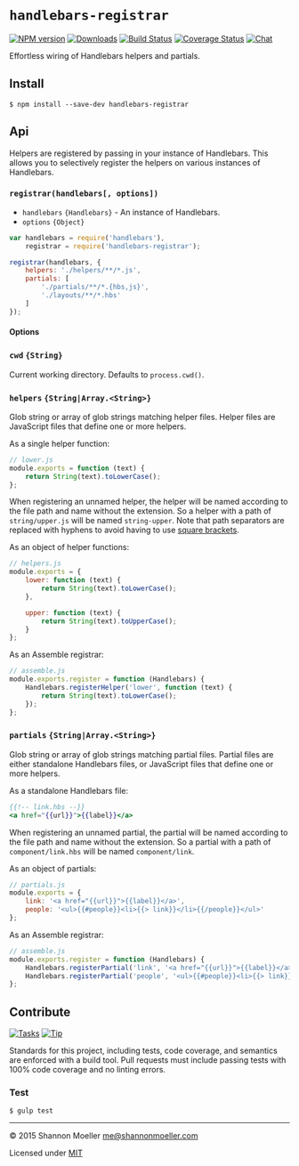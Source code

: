 # `handlebars-registrar`

[![NPM version][npm-img]][npm-url] [![Downloads][downloads-img]][npm-url] [![Build Status][travis-img]][travis-url] [![Coverage Status][coveralls-img]][coveralls-url] [![Chat][gitter-img]][gitter-url]

Effortless wiring of Handlebars helpers and partials.

## Install

    $ npm install --save-dev handlebars-registrar

## Api

Helpers are registered by passing in your instance of Handlebars. This allows
you to selectively register the helpers on various instances of Handlebars.

### `registrar(handlebars[, options])`

- `handlebars` `{Handlebars}` - An instance of Handlebars.
- `options` `{Object}`

```js
var handlebars = require('handlebars'),
    registrar = require('handlebars-registrar');

registrar(handlebars, {
	helpers: './helpers/**/*.js',
	partials: [
		'./partials/**/*.{hbs,js}',
		'./layouts/**/*.hbs'
	]
});
```

#### Options

### `cwd` `{String}`

Current working directory. Defaults to `process.cwd()`.

### `helpers` `{String|Array.<String>}`

Glob string or array of glob strings matching helper files. Helper files are JavaScript files that define one or more helpers.

As a single helper function:

```js
// lower.js
module.exports = function (text) {
    return String(text).toLowerCase();
};
```

When registering an unnamed helper, the helper will be named according to the file path and name without the extension. So a helper with a path of `string/upper.js` will be named `string-upper`. Note that path separators are replaced with hyphens to avoid having to use [square brackets](http://handlebarsjs.com/expressions.html#basic-blocks).

As an object of helper functions:

```js
// helpers.js
module.exports = {
    lower: function (text) {
        return String(text).toLowerCase();
    },

    upper: function (text) {
        return String(text).toUpperCase();
    }
};
```

As an Assemble registrar:

```js
// assemble.js
module.exports.register = function (Handlebars) {
    Handlebars.registerHelper('lower', function (text) {
        return String(text).toLowerCase();
    });
};
```

### `partials` `{String|Array.<String>}`

Glob string or array of glob strings matching partial files. Partial files are either standalone Handlebars files, or JavaScript files that define one or more helpers.

As a standalone Handlebars file:

```handlebars
{{!-- link.hbs --}}
<a href="{{url}}">{{label}}</a>
```

When registering an unnamed partial, the partial will be named according to the file path and name without the extension. So a partial with a path of `component/link.hbs` will be named `component/link`.

As an object of partials:

```js
// partials.js
module.exports = {
    link: '<a href="{{url}}">{{label}}</a>',
    people: '<ul>{{#people}}<li>{{> link}}</li>{{/people}}</ul>'
};
```

As an Assemble registrar:

```js
// assemble.js
module.exports.register = function (Handlebars) {
    Handlebars.registerPartial('link', '<a href="{{url}}">{{label}}</a>');
    Handlebars.registerPartial('people', '<ul>{{#people}}<li>{{> link}}</li>{{/people}}</ul>');
};
```

## Contribute

[![Tasks][waffle-img]][waffle-url] [![Tip][gittip-img]][gittip-url]

Standards for this project, including tests, code coverage, and semantics are enforced with a build tool. Pull requests must include passing tests with 100% code coverage and no linting errors.

### Test

    $ gulp test

----

© 2015 Shannon Moeller <me@shannonmoeller.com>

Licensed under [MIT](http://shannonmoeller.com/mit.txt)

[coveralls-img]: http://img.shields.io/coveralls/shannonmoeller/handlebars-registrar/master.svg?style=flat-square
[coveralls-url]: https://coveralls.io/r/shannonmoeller/handlebars-registrar
[downloads-img]: http://img.shields.io/npm/dm/handlebars-registrar.svg?style=flat-square
[gitter-img]:    http://img.shields.io/badge/gitter-join_chat-1dce73.svg?style=flat-square
[gitter-url]:    https://gitter.im/shannonmoeller/handlebars-registrar
[gittip-img]:    http://img.shields.io/gittip/shannonmoeller.svg?style=flat-square
[gittip-url]:    https://www.gittip.com/shannonmoeller
[npm-img]:       http://img.shields.io/npm/v/handlebars-registrar.svg?style=flat-square
[npm-url]:       https://npmjs.org/package/handlebars-registrar
[travis-img]:    http://img.shields.io/travis/shannonmoeller/handlebars-registrar.svg?style=flat-square
[travis-url]:    https://travis-ci.org/shannonmoeller/handlebars-registrar
[waffle-img]:    http://img.shields.io/github/issues/shannonmoeller/handlebars-registrar.svg?style=flat-square
[waffle-url]:    http://waffle.io/shannonmoeller/handlebars-registrar
